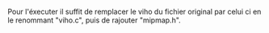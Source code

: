 
Pour l'éxecuter il suffit de remplacer le viho du fichier original par celui ci en le renommant "viho.c", puis de rajouter "mipmap.h".
